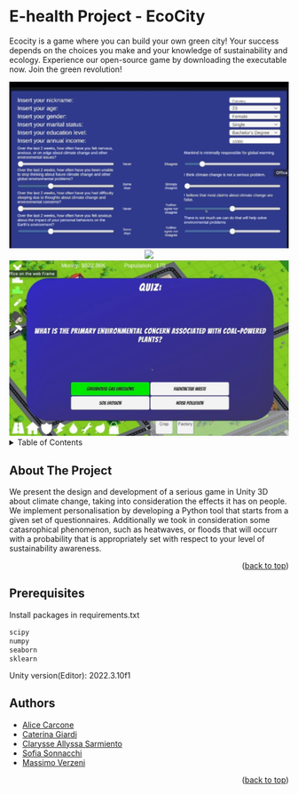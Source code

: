 E-health Project - EcoCity
==============================

Ecocity is a game where you can build your own green city! Your success depends on the choices you make and your knowledge of sustainability and ecology. Experience our open-source game by downloading the executable now. Join the green revolution!
<center>
    <img src="images/questionnaire.png">
    <img src="images/Image_city_view.png">
    <img src="images/quiz.png">
</center>

 
<!-- TABLE OF CONTENTS -->
<details>
  <summary>Table of Contents</summary>
  <ol>
    <li>
      <a href="#about-the-project">About The Project</a>
    </li>
    <li>
      <a href="#prerequisites">Prerequisites</a>
    </li>
    <li><a href="#authors">Authors</a></li>
  </ol>
</details>



<!-- ABOUT THE PROJECT -->
## About The Project

We present the design and development of a serious game in Unity 3D about climate change, taking into consideration the effects it has on people.
We implement personalisation by developing a Python tool that starts from a given set of questionnaires. Additionally we took in consideration some catasrophical phenomenon, such as heatwaves, or floods that will occurr with a probability that is appropriately set with respect to your level of sustainability awareness. 

<p align="right">(<a href="#readme-top">back to top</a>)</p>


<!-- PREREQUISITES -->

## Prerequisites

Install packages in requirements.txt
  ```
  scipy
  numpy
  seaborn
  sklearn
  ```
Unity version(Editor): 2022.3.10f1


<!-- Authors -->
## Authors

* [Alice Carcone](https://github.com/alicecarcone)
* [Caterina Giardi](https://github.com/categrd)
* [Clarysse Allyssa Sarmiento](https://github.com/)
* [Sofia Sonnacchi](https://github.com/sofiasonnacchi)
* [Massimo Verzeni](https://github.com/massimo303)

<p align="right">(<a href="#readme-top">back to top</a>)</p>

